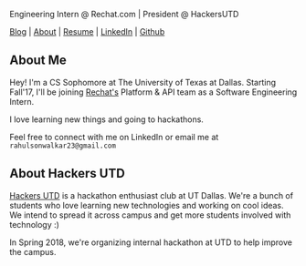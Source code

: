 Engineering Intern @ Rechat.com | President @ HackersUTD

[Blog](http://rahul.ru)    |   [About](http://rahul.ru/about)   |   [Resume](http://rahul.ru/RahulSonwalkar_RESUME.pdf) | [LinkedIn](https://linkedin.com/in/rahulsonwalkar23) | [Github](https://github.com/rahulsonwalkar)

## About Me

Hey! I'm a CS Sophomore at The University of Texas at Dallas. Starting Fall'17, I'll be joining [Rechat's](https://rechat.com) Platform & API team as a Software Engineering Intern.

I love learning new things and going to hackathons. 
 
Feel free to connect with me on LinkedIn or email me at ```rahulsonwalkar23@gmail.com```

## About Hackers UTD

[Hackers UTD](https://hackersutd.com) is a hackathon enthusiast club at UT Dallas. We're a bunch of students who love learning new technologies and working on cool ideas. We intend to spread it across campus and get more students involved with technology :)

In Spring 2018, we're organizing internal hackathon at UTD to help improve the campus.
